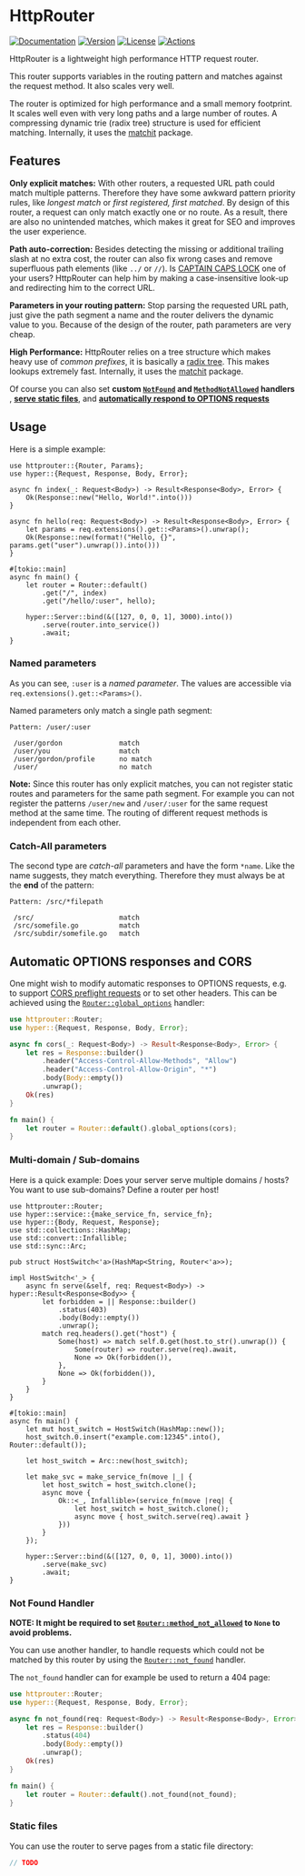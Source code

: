 # HttpRouter

[![Documentation](https://img.shields.io/badge/docs-0.4.0-4d76ae?style=for-the-badge)](https://docs.rs/httprouter/0.4.0)
[![Version](https://img.shields.io/crates/v/httprouter?style=for-the-badge)](https://crates.io/crates/httprouter)
[![License](https://img.shields.io/crates/l/httprouter?style=for-the-badge)](https://crates.io/crates/httprouter)
[![Actions](https://img.shields.io/github/workflow/status/ibraheemdev/httprouter-rs/Rust/master?style=for-the-badge)](https://github.com/ibraheemdev/httprouter-rs/actions)

HttpRouter is a lightweight high performance HTTP request router.

This router supports variables in the routing pattern and matches against the request method. It also scales very well.

The router is optimized for high performance and a small memory footprint. It scales well even with very long paths and a large number of routes. A compressing dynamic trie (radix tree) structure is used for efficient matching. Internally, it uses the [matchit](https://github.com/ibraheemdev/matchit) package.

## Features

**Only explicit matches:** With other routers, a requested URL path could match multiple patterns. Therefore they have some awkward pattern priority rules, like *longest match* or *first registered, first matched*. By design of this router, a request can only match exactly one or no route. As a result, there are also no unintended matches, which makes it great for SEO and improves the user experience.

**Path auto-correction:** Besides detecting the missing or additional trailing slash at no extra cost, the router can also fix wrong cases and remove superfluous path elements (like `../` or `//`). Is [CAPTAIN CAPS LOCK](http://www.urbandictionary.com/define.php?term=Captain+Caps+Lock) one of your users? HttpRouter can help him by making a case-insensitive look-up and redirecting him to the correct URL.

**Parameters in your routing pattern:** Stop parsing the requested URL path, just give the path segment a name and the router delivers the dynamic value to you. Because of the design of the router, path parameters are very cheap.

**High Performance:** HttpRouter relies on a tree structure which makes heavy use of *common prefixes*, it is basically a [radix tree](https://en.wikipedia.org/wiki/Radix_tree). This makes lookups extremely fast. Internally, it uses the [matchit](https://github.com/ibraheemdev/matchit) package.

Of course you can also set **custom [`NotFound`](https://docs.rs/httprouter/newest/httprouter/router/struct.Router.html#method.not_found) and  [`MethodNotAllowed`](https://docs.rs/httprouter/newest/httprouter/router/struct.Router.html#method.method_not_allowed) handlers** , [**serve static files**](https://docs.rs/httprouter/newest/httprouter/router/struct.Router.html#method.serve_files), and [**automatically respond to OPTIONS requests**](https://docs.rs/httprouter/newest/httprouter/router/struct.Router.html#method.global_options)

## Usage

Here is a simple example:

```rust,no_run
use httprouter::{Router, Params};
use hyper::{Request, Response, Body, Error};

async fn index(_: Request<Body>) -> Result<Response<Body>, Error> {
    Ok(Response::new("Hello, World!".into()))
}

async fn hello(req: Request<Body>) -> Result<Response<Body>, Error> {
    let params = req.extensions().get::<Params>().unwrap();
    Ok(Response::new(format!("Hello, {}", params.get("user").unwrap()).into()))
}

#[tokio::main]
async fn main() {
    let router = Router::default()
        .get("/", index)
        .get("/hello/:user", hello);

    hyper::Server::bind(&([127, 0, 0, 1], 3000).into())
        .serve(router.into_service())
        .await;
}
```

### Named parameters

As you can see, `:user` is a *named parameter*. The values are accessible via `req.extensions().get::<Params>()`.

Named parameters only match a single path segment:

```text
Pattern: /user/:user

 /user/gordon              match
 /user/you                 match
 /user/gordon/profile      no match
 /user/                    no match
```

**Note:** Since this router has only explicit matches, you can not register static routes and parameters for the same path segment. For example you can not register the patterns `/user/new` and `/user/:user` for the same request method at the same time. The routing of different request methods is independent from each other.

### Catch-All parameters

The second type are *catch-all* parameters and have the form `*name`. Like the name suggests, they match everything. Therefore they must always be at the **end** of the pattern:

```text
Pattern: /src/*filepath

 /src/                     match
 /src/somefile.go          match
 /src/subdir/somefile.go   match
```

## Automatic OPTIONS responses and CORS

One might wish to modify automatic responses to OPTIONS requests, e.g. to support [CORS preflight requests](https://developer.mozilla.org/en-US/docs/Glossary/preflight_request) or to set other headers. This can be achieved using the [`Router::global_options`](https://docs.rs/httprouter/newest/httprouter/router/struct.Router.html#method.global_options) handler:

```rust
use httprouter::Router;
use hyper::{Request, Response, Body, Error};

async fn cors(_: Request<Body>) -> Result<Response<Body>, Error> {
    let res = Response::builder()
        .header("Access-Control-Allow-Methods", "Allow")
        .header("Access-Control-Allow-Origin", "*")
        .body(Body::empty())
        .unwrap();
    Ok(res)
}

fn main() {
    let router = Router::default().global_options(cors);
}
```

### Multi-domain / Sub-domains

Here is a quick example: Does your server serve multiple domains / hosts? You want to use sub-domains? Define a router per host!

```rust,no_run
use httprouter::Router;
use hyper::service::{make_service_fn, service_fn};
use hyper::{Body, Request, Response};
use std::collections::HashMap;
use std::convert::Infallible;
use std::sync::Arc;

pub struct HostSwitch<'a>(HashMap<String, Router<'a>>);

impl HostSwitch<'_> {
    async fn serve(&self, req: Request<Body>) -> hyper::Result<Response<Body>> {
        let forbidden = || Response::builder()
            .status(403)
            .body(Body::empty())
            .unwrap();
        match req.headers().get("host") {
            Some(host) => match self.0.get(host.to_str().unwrap()) {
                Some(router) => router.serve(req).await,
                None => Ok(forbidden()),
            },
            None => Ok(forbidden()),
        }
    }
}

#[tokio::main]
async fn main() {
    let mut host_switch = HostSwitch(HashMap::new());
    host_switch.0.insert("example.com:12345".into(), Router::default());

    let host_switch = Arc::new(host_switch);
    
    let make_svc = make_service_fn(move |_| {
        let host_switch = host_switch.clone();
        async move {
            Ok::<_, Infallible>(service_fn(move |req| {
                let host_switch = host_switch.clone();
                async move { host_switch.serve(req).await }
            }))
        }
    });

    hyper::Server::bind(&([127, 0, 0, 1], 3000).into())
        .serve(make_svc)
        .await;
}
```

### Not Found Handler

**NOTE: It might be required to set [`Router::method_not_allowed`](https://docs.rs/httprouter/newest/httprouter/router/struct.Router.html#method.method_not_allowed) to `None` to avoid problems.**

You can use another handler, to handle requests which could not be matched by this router by using the [`Router::not_found`](https://docs.rs/httprouter/newest/httprouter/router/struct.Router.html#method.not_found) handler.

The `not_found` handler can for example be used to return a 404 page:

```rust
use httprouter::Router;
use hyper::{Request, Response, Body, Error};

async fn not_found(req: Request<Body>) -> Result<Response<Body>, Error> {
    let res = Response::builder()
	    .status(404)
	    .body(Body::empty())
	    .unwrap();
    Ok(res)
}

fn main() {
    let router = Router::default().not_found(not_found);
}
```

### Static files

You can use the router to serve pages from a static file directory:

```rust
// TODO
```
